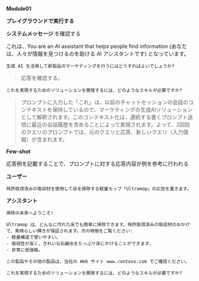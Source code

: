 **Module01**

**プレイグラウンドで実行する**

**システムメッセージ** を確認する

これは、You are an AI assistant that helps people find information (あなたは、人々が情報を見つけるのを助ける AI アシスタントです) となっています。

```prompt
生成 AI を活用して新製品のマーケティングを行うにはどうすればよいでしょうか?
```

 > 応答を確認する。

```prompt
これを実現するためのソリューションを開発するには、どのようなスキルが必要ですか?
```

 > プロンプトに入力した「これ」は、以前のチャットセッションの会話のコンテキストを保持しているので、マーケティングの生成AIソリューションとして解釈されます。このコンテキスト化は、連続する書くプロンプト送信に最近の会話履歴を含めることによって実現されます。よって、2回目のクエリのプロンプトでは、元のクエリと応答、新しいクエリ（入力情報）が含まれます。

**Few-shot**

応答例を記載することで、プロンプトに対する応答内容が例を参考に行われる

**ユーザー**

```prompt
特許取得済みの吸収材を使用して床を掃除する軽量モップ「Ultramop」の広告を書きます。
```

**アシスタント**

```prompt
掃除の未来へようこそ!

Ultramop は、どんなに汚れた床でも簡単に掃除できます。特許取得済みの吸収材のおかげで、素晴らしい輝きが保証されます。次の特徴をご覧ください:
- 軽量構造で使いやすい。
- 吸収性が高く、きれいな石鹸水をたっぷり床にかけることができます。
- 非常に低価格。

この製品やその他の製品は、当社の Web サイト www.contoso.com でご確認ください。
```




```prompt
これを実現するためのソリューションを開発するには、どのようなスキルが必要ですか?
```